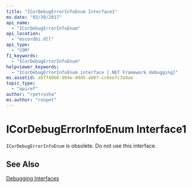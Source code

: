 ```yaml
---
title: "ICorDebugErrorInfoEnum Interface1"
ms.date: "03/30/2017"
api_name: 
  - "ICorDebugErrorInfoEnum"
api_location: 
  - "mscordbi.dll"
api_type: 
  - "COM"
f1_keywords: 
  - "ICorDebugErrorInfoEnum"
helpviewer_keywords: 
  - "ICorDebugErrorInfoEnum interface [.NET Framework debugging]"
ms.assetid: a5ff40b0-d04e-40d5-a007-cc6ee7c3a9ae
topic_type: 
  - "apiref"
author: "rpetrusha"
ms.author: "ronpet"
---
```

# ICorDebugErrorInfoEnum Interface1
`ICorDebugErrorInfoEnum` is obsolete. Do not use this interface.  
  
## See Also  
 [Debugging Interfaces](../../../../docs/framework/unmanaged-api/debugging/debugging-interfaces.md)
